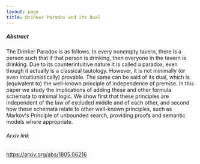 ```yaml
---
layout: page
title: Drinker Paradox and its Dual
---
```


##### Abstract

The Drinker Paradox is as follows. In every nonempty tavern, there is a person
such that if that person is drinking, then everyone in the tavern is drinking.
Due to its counterintuitive nature it is called a paradox, even though it
actually is a classical tautology. However, it is not minimally (or even
intuitionistically) provable. The same can be said of its dual, which is
(equivalent to) the well-known principle of independence of premise. In this
paper we study the implications of adding these and other formula schemata to
minimal logic. We show first that these principles are independent of the law
of excluded middle and of each other, and second how these schemata relate to
other well-known principles, such as Markov's Principle of unbounded search,
providing proofs and semantic models where appropriate.


###### Arxiv link

https://arxiv.org/abs/1805.06216
